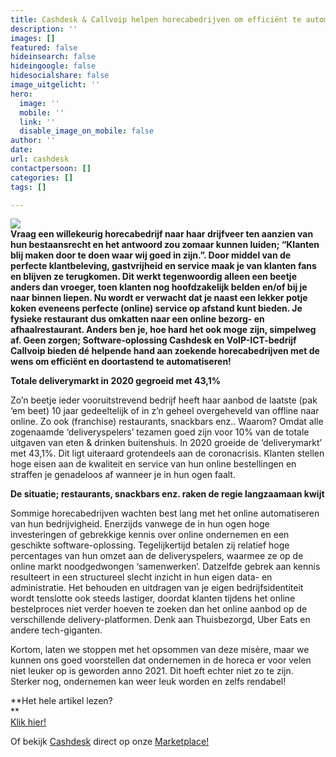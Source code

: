 ```yaml
---
title: Cashdesk & Callvoip helpen horecabedrijven om efficiënt te automatiseren
description: ''
images: []
featured: false
hideinsearch: false
hideingoogle: false
hidesocialshare: false
image_uitgelicht: ''
hero:
  image: ''
  mobile: ''
  link: ''
  disable_image_on_mobile: false
author: ''
date: 
url: cashdesk
contactpersoon: []
categories: []
tags: []

---
```

**![](https://res.cloudinary.com/callvoip/image/upload/v1627984650/cashdesk_viccjz.png)  
Vraag een willekeurig horecabedrijf naar haar drijfveer ten aanzien van hun bestaansrecht en het antwoord zou zomaar kunnen luiden; “Klanten blij maken door te doen waar wij goed in zijn.”. Door middel van de perfecte klantbeleving, gastvrijheid en service maak je van klanten fans en blijven ze terugkomen. Dit werkt tegenwoordig alleen een beetje anders dan vroeger, toen klanten nog hoofdzakelijk belden en/of bij je naar binnen liepen. Nu wordt er verwacht dat je naast een lekker potje koken eveneens perfecte (online) service op afstand kunt bieden. Je fysieke restaurant dus omkatten naar een online bezorg- en afhaalrestaurant. Anders ben je, hoe hard het ook moge zijn, simpelweg af. Geen zorgen; Software-oplossing Cashdesk en VoIP-ICT-bedrijf Callvoip bieden dé helpende hand aan zoekende horecabedrijven met de wens om efficiënt en doortastend te automatiseren!**

**Totale deliverymarkt in 2020 gegroeid met 43,1%**

Zo’n beetje ieder vooruitstrevend bedrijf heeft haar aanbod de laatste (pak ‘em beet) 10 jaar gedeeltelijk of in z’n geheel overgeheveld van offline naar online. Zo ook (franchise) restaurants, snackbars enz.. Waarom? Omdat alle zogenaamde ‘deliveryspelers’ tezamen goed zijn voor 10% van de totale uitgaven van eten & drinken buitenshuis. In 2020 groeide de ‘deliverymarkt’ met 43,1%. Dit ligt uiteraard grotendeels aan de coronacrisis. Klanten stellen hoge eisen aan de kwaliteit en service van hun online bestellingen en straffen je genadeloos af wanneer je in hun ogen faalt.

**De situatie; restaurants, snackbars enz. raken de regie langzaamaan kwijt**

Sommige horecabedrijven wachten best lang met het online automatiseren van hun bedrijvigheid. Enerzijds vanwege de in hun ogen hoge investeringen of gebrekkige kennis over online ondernemen en een geschikte software-oplossing. Tegelijkertijd betalen zij relatief hoge percentages van hun omzet aan de deliveryspelers, waarmee ze op de online markt noodgedwongen ‘samenwerken’. Datzelfde gebrek aan kennis resulteert in een structureel slecht inzicht in hun eigen data- en administratie. Het behouden en uitdragen van je eigen bedrijfsidentiteit wordt tenslotte ook steeds lastiger, doordat klanten tijdens het online bestelproces niet verder hoeven te zoeken dan het online aanbod op de verschillende delivery-platformen. Denk aan Thuisbezorgd, Uber Eats en andere tech-giganten.

Kortom, laten we stoppen met het opsommen van deze misère, maar we kunnen ons goed voorstellen dat ondernemen in de horeca er voor velen niet leuker op is geworden anno 2021. Dit hoeft echter niet zo te zijn. Sterker nog, ondernemen kan weer leuk worden en zelfs rendabel!  
  
**Het hele artikel lezen?  
**  
<a href="/cashdesk-volledig/" class="button">Klik hier!</a>  
  
Of bekijk <a href="/crmintegratie/cashdesk/">Cashdesk</a> direct op onze <a href="/marketplace/">Marketplace!</a>